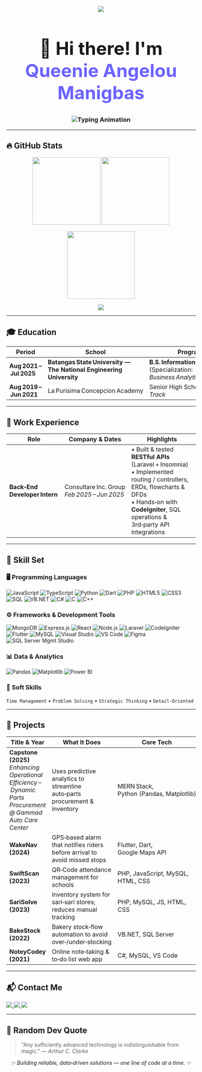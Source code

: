 <p align="center">
  <img src="https://capsule-render.vercel.app/api?type=waving&color=6C63FF&height=100&section=header&text=Welcome%20to%20my%20GitHub!&fontColor=ffffff&fontSize=24&animation=fadeIn" />
</p>

<h1 align="center" style="font-weight:bold; font-size: 3rem;">
  👋 Hi there! I'm <span style="color:#6C63FF;">Queenie Angelou Manigbas</span>
</h1>

<h3 align="center">
  <img src="https://readme-typing-svg.herokuapp.com?font=Fira+Code&size=22&duration=3000&pause=1000&center=true&vCenter=true&width=700&lines=Aspiring+Back-End+Developer+%F0%9F%9A%80;Business+Analytics+Major+%F0%9F%93%88" alt="Typing Animation" />
</h3>

---

## 🔥 GitHub Stats
<p align="center">
  <img src="https://github-readme-stats.vercel.app/api?username=queenieangelou&show_icons=true&theme=tokyonight&hide=issues" height="180"/>
  <img src="https://github-readme-streak-stats.herokuapp.com/?user=queenieangelou&theme=tokyonight" height="180"/>
</p>
<p align="center">
  <img src="https://github-readme-stats.vercel.app/api/top-langs/?username=queenieangelou&layout=compact&theme=tokyonight" height="180"/>
</p>
<p align="center">
  <img src="https://github-profile-trophy.vercel.app/?username=queenieangelou&theme=onedark&column=7&margin-w=10&margin-h=15" />
</p>

---

## 🎓 Education
| Period | School | Program |
|--------|--------|---------|
| **Aug 2021 – Jul 2025** | **Batangas State University — The National Engineering University** | **B.S. Information Technology** (Specialization: *Business Analytics*) |
| **Aug 2019 – Jun 2021** | La Purisima Concepcion Academy | Senior High School — *STEM Track* |

---

## 💼 Work Experience
| Role | Company & Dates | Highlights |
|------|-----------------|------------|
| **Back‑End Developer Intern** | Consultare Inc. Group<br/>*Feb 2025 – Jun 2025* | • Built & tested **RESTful APIs** (Laravel + Insomnia)<br/>• Implemented routing / controllers, ERDs, flowcharts & DFDs<br/>• Hands‑on with **CodeIgniter**, SQL operations & 3rd‑party API integrations |

---

## 🧠 Skill Set

### 🖥️ Programming Languages
![JavaScript](https://img.shields.io/badge/JavaScript-F7DF1E?style=for-the-badge&logo=javascript&logoColor=black)
![TypeScript](https://img.shields.io/badge/TypeScript-3178C6?style=for-the-badge&logo=typescript&logoColor=white)
![Python](https://img.shields.io/badge/Python-3776AB?style=for-the-badge&logo=python&logoColor=white)
![Dart](https://img.shields.io/badge/Dart-0175C2?style=for-the-badge&logo=dart&logoColor=white)
![PHP](https://img.shields.io/badge/PHP-777BB4?style=for-the-badge&logo=php&logoColor=white)
![HTML5](https://img.shields.io/badge/HTML5-E34F26?style=for-the-badge&logo=html5&logoColor=white)
![CSS3](https://img.shields.io/badge/CSS3-1572B6?style=for-the-badge&logo=css3&logoColor=white)
![SQL](https://img.shields.io/badge/SQL-4479A1?style=for-the-badge&logo=mysql&logoColor=white)
![VB.NET](https://img.shields.io/badge/VB.NET-512BD4?style=for-the-badge&logo=.net&logoColor=white)
![C#](https://img.shields.io/badge/CSharp-239120?style=for-the-badge&logo=csharp&logoColor=white)
![C](https://img.shields.io/badge/C-00599C?style=for-the-badge&logo=c&logoColor=white)
![C++](https://img.shields.io/badge/C++-00599C?style=for-the-badge&logo=c%2B%2B&logoColor=white)

### ⚙️ Frameworks & Development Tools
![MongoDB](https://img.shields.io/badge/MongoDB-47A248?style=for-the-badge&logo=mongodb&logoColor=white)
![Express.js](https://img.shields.io/badge/Express.js-000000?style=for-the-badge&logo=express&logoColor=white)
![React](https://img.shields.io/badge/React-61DAFB?style=for-the-badge&logo=react&logoColor=black)
![Node.js](https://img.shields.io/badge/Node.js-339933?style=for-the-badge&logo=node.js&logoColor=white)
![Laravel](https://img.shields.io/badge/Laravel-FF2D20?style=for-the-badge&logo=laravel&logoColor=white)
![CodeIgniter](https://img.shields.io/badge/CodeIgniter-E44D26?style=for-the-badge&logo=codeigniter&logoColor=white)
![Flutter](https://img.shields.io/badge/Flutter-02569B?style=for-the-badge&logo=flutter&logoColor=white)
![MySQL](https://img.shields.io/badge/MySQL-4479A1?style=for-the-badge&logo=mysql&logoColor=white)
![Visual Studio](https://img.shields.io/badge/Visual%20Studio-5C2D91?style=for-the-badge&logo=visualstudio&logoColor=white)
![VS Code](https://img.shields.io/badge/VS%20Code-007ACC?style=for-the-badge&logo=visualstudiocode&logoColor=white)
![Figma](https://img.shields.io/badge/Figma-F24E1E?style=for-the-badge&logo=figma&logoColor=white)
![SQL Server Mgmt Studio](https://img.shields.io/badge/SSMS-CC2927?style=for-the-badge&logo=microsoftsqlserver&logoColor=white)

### 📊 Data & Analytics
![Pandas](https://img.shields.io/badge/Pandas-150458?style=for-the-badge&logo=pandas&logoColor=white)
![Matplotlib](https://img.shields.io/badge/Matplotlib-11557C?style=for-the-badge&logo=python&logoColor=white)
![Power BI](https://img.shields.io/badge/Power%20BI-F2C811?style=for-the-badge&logo=powerbi&logoColor=black)

### 🤝 Soft Skills
`Time Management` • `Problem Solving` • `Strategic Thinking` • `Detail‑Oriented`

---

## 🚀 Projects

| Title & Year | What It Does | Core Tech |
|--------------|--------------|-----------|
| **Capstone (2025)**<br/>*Enhancing Operational Efficiency – Dynamic Parts Procurement @ Gammad Auto Care Center* | Uses predictive analytics to streamline auto‑parts procurement & inventory | MERN Stack, Python (Pandas, Matplotlib) |
| **WakeNav (2024)** | GPS‑based alarm that notifies riders before arrival to avoid missed stops | Flutter, Dart, Google Maps API |
| **SwiftScan (2023)** | QR‑Code attendance management for schools | PHP, JavaScript, MySQL, HTML, CSS |
| **SariSolve (2023)** | Inventory system for sari‑sari stores; reduces manual tracking | PHP, MySQL, JS, HTML, CSS |
| **BakeStock (2022)** | Bakery stock‑flow automation to avoid over‑/under‑stocking | VB.NET, SQL Server |
| **NoteyCodey (2021)** | Online note‑taking & to‑do list web app | C#, MySQL, VS Code |

---

## 📬 Contact Me

<p>
  <a href="mailto:manigbasqueenieangelou@gmail.com">
    <img src="https://img.shields.io/badge/Email-D14836?style=for-the-badge&logo=gmail&logoColor=white" />
  </a>
  <a href="tel:+639669750454">
    <img src="https://img.shields.io/badge/Call-25D366?style=for-the-badge&logo=whatsapp&logoColor=white" />
  </a>
  <a href="https://www.google.com/maps/place/Mataas+Na+Kahoy,+Batangas,+Philippines" target="_blank">
    <img src="https://img.shields.io/badge/Location-Mataas%20Na%20Kahoy,%20Batangas-4285F4?style=for-the-badge&logo=googlemaps&logoColor=white" />
  </a>
</p>

---

## 🧠 Random Dev Quote
> "Any sufficiently advanced technology is indistinguishable from magic."
> — *Arthur C. Clarke*

<p align="center"><em>✨ Building reliable, data‑driven solutions — one line of code at a time. ✨</em></p>
